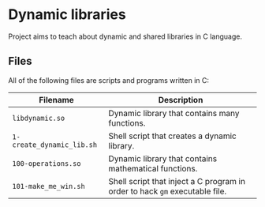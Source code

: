 # Dynamic libraries
Project aims to teach about dynamic and shared libraries in C language.

## Files
All of the following files are scripts and programs written in C:

| Filename | Description |
| -------- | ----------- |
| `libdynamic.so` | Dynamic library that contains many functions.|
| `1-create_dynamic_lib.sh` | Shell script that creates a dynamic library.|
| `100-operations.so` | Dynamic library that contains mathematical functions.|
| `101-make_me_win.sh` | Shell script that inject a C program in order to hack `gm` executable file.|

